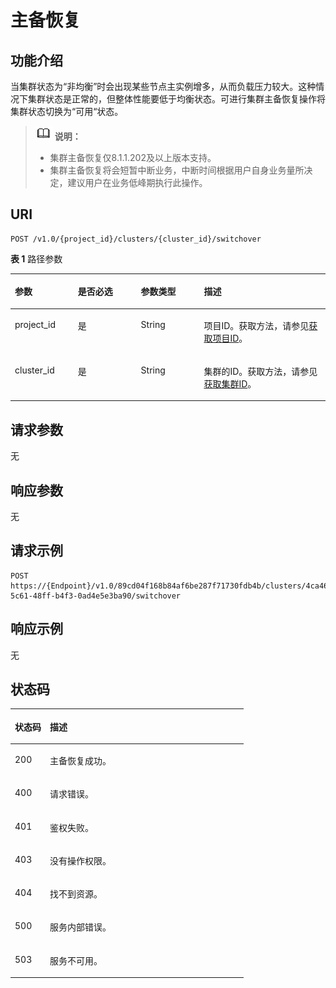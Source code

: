 # 主备恢复<a name="ZH-CN_TOPIC_0000001451358557"></a>

## 功能介绍<a name="section179281654250"></a>

当集群状态为“非均衡”时会出现某些节点主实例增多，从而负载压力较大。这种情况下集群状态是正常的，但整体性能要低于均衡状态。可进行集群主备恢复操作将集群状态切换为“可用“状态。

>![](public_sys-resources/icon-note.gif) **说明：** 
>-   集群主备恢复仅8.1.1.202及以上版本支持。
>-   集群主备恢复将会短暂中断业务，中断时间根据用户自身业务量所决定，建议用户在业务低峰期执行此操作。

## URI<a name="section6929754658"></a>

```
POST /v1.0/{project_id}/clusters/{cluster_id}/switchover
```

**表 1**  路径参数

<a name="table1993118548511"></a>
<table><thead align="left"><tr id="row109301454356"><th class="cellrowborder" valign="top" width="20%" id="mcps1.2.5.1.1"><p id="p19931854554"><a name="p19931854554"></a><a name="p19931854554"></a>参数</p>
</th>
<th class="cellrowborder" valign="top" width="20%" id="mcps1.2.5.1.2"><p id="p1993110541157"><a name="p1993110541157"></a><a name="p1993110541157"></a>是否必选</p>
</th>
<th class="cellrowborder" valign="top" width="20%" id="mcps1.2.5.1.3"><p id="p09321054552"><a name="p09321054552"></a><a name="p09321054552"></a>参数类型</p>
</th>
<th class="cellrowborder" valign="top" width="40%" id="mcps1.2.5.1.4"><p id="p99326541653"><a name="p99326541653"></a><a name="p99326541653"></a>描述</p>
</th>
</tr>
</thead>
<tbody><tr id="row149305548516"><td class="cellrowborder" valign="top" width="20%" headers="mcps1.2.5.1.1 "><p id="p1993305411518"><a name="p1993305411518"></a><a name="p1993305411518"></a>project_id</p>
</td>
<td class="cellrowborder" valign="top" width="20%" headers="mcps1.2.5.1.2 "><p id="p19331541751"><a name="p19331541751"></a><a name="p19331541751"></a>是</p>
</td>
<td class="cellrowborder" valign="top" width="20%" headers="mcps1.2.5.1.3 "><p id="p11933554354"><a name="p11933554354"></a><a name="p11933554354"></a>String</p>
</td>
<td class="cellrowborder" valign="top" width="40%" headers="mcps1.2.5.1.4 "><p id="p209344549511"><a name="p209344549511"></a><a name="p209344549511"></a>项目ID。获取方法，请参见<a href="获取项目ID.md">获取项目ID</a>。</p>
</td>
</tr>
<tr id="row1093055416520"><td class="cellrowborder" valign="top" width="20%" headers="mcps1.2.5.1.1 "><p id="p12934154052"><a name="p12934154052"></a><a name="p12934154052"></a>cluster_id</p>
</td>
<td class="cellrowborder" valign="top" width="20%" headers="mcps1.2.5.1.2 "><p id="p29340547517"><a name="p29340547517"></a><a name="p29340547517"></a>是</p>
</td>
<td class="cellrowborder" valign="top" width="20%" headers="mcps1.2.5.1.3 "><p id="p1893513542512"><a name="p1893513542512"></a><a name="p1893513542512"></a>String</p>
</td>
<td class="cellrowborder" valign="top" width="40%" headers="mcps1.2.5.1.4 "><p id="p169351754056"><a name="p169351754056"></a><a name="p169351754056"></a>集群的ID。获取方法，请参见<a href="获取集群ID.md">获取集群ID</a>。</p>
</td>
</tr>
</tbody>
</table>

## 请求参数<a name="section129351254053"></a>

无

## 响应参数<a name="section49367545519"></a>

无

## 请求示例<a name="section09371454558"></a>

```
POST https://{Endpoint}/v1.0/89cd04f168b84af6be287f71730fdb4b/clusters/4ca46bf1-5c61-48ff-b4f3-0ad4e5e3ba90/switchover
```

## 响应示例<a name="section493785411516"></a>

无

## 状态码<a name="section1493814541558"></a>

<a name="zh-cn_topic_0000001400608622_status_code"></a>
<table><thead align="left"><tr id="row593915420510"><th class="cellrowborder" valign="top" width="15%" id="mcps1.1.3.1.1"><p id="p89409541456"><a name="p89409541456"></a><a name="p89409541456"></a>状态码</p>
</th>
<th class="cellrowborder" valign="top" width="85%" id="mcps1.1.3.1.2"><p id="p19411454558"><a name="p19411454558"></a><a name="p19411454558"></a>描述</p>
</th>
</tr>
</thead>
<tbody><tr id="row1593935417518"><td class="cellrowborder" valign="top" width="15%" headers="mcps1.1.3.1.1 "><p id="p129412054859"><a name="p129412054859"></a><a name="p129412054859"></a>200</p>
</td>
<td class="cellrowborder" valign="top" width="85%" headers="mcps1.1.3.1.2 "><p id="p199414548513"><a name="p199414548513"></a><a name="p199414548513"></a>主备恢复成功。</p>
</td>
</tr>
<tr id="row13939854351"><td class="cellrowborder" valign="top" width="15%" headers="mcps1.1.3.1.1 "><p id="p199422541853"><a name="p199422541853"></a><a name="p199422541853"></a>400</p>
</td>
<td class="cellrowborder" valign="top" width="85%" headers="mcps1.1.3.1.2 "><p id="p2942175412510"><a name="p2942175412510"></a><a name="p2942175412510"></a>请求错误。</p>
</td>
</tr>
<tr id="row89405543518"><td class="cellrowborder" valign="top" width="15%" headers="mcps1.1.3.1.1 "><p id="p794219545510"><a name="p794219545510"></a><a name="p794219545510"></a>401</p>
</td>
<td class="cellrowborder" valign="top" width="85%" headers="mcps1.1.3.1.2 "><p id="p2094316543516"><a name="p2094316543516"></a><a name="p2094316543516"></a>鉴权失败。</p>
</td>
</tr>
<tr id="row39402541455"><td class="cellrowborder" valign="top" width="15%" headers="mcps1.1.3.1.1 "><p id="p19943354753"><a name="p19943354753"></a><a name="p19943354753"></a>403</p>
</td>
<td class="cellrowborder" valign="top" width="85%" headers="mcps1.1.3.1.2 "><p id="p19431541650"><a name="p19431541650"></a><a name="p19431541650"></a>没有操作权限。</p>
</td>
</tr>
<tr id="row1294015541257"><td class="cellrowborder" valign="top" width="15%" headers="mcps1.1.3.1.1 "><p id="p10944754554"><a name="p10944754554"></a><a name="p10944754554"></a>404</p>
</td>
<td class="cellrowborder" valign="top" width="85%" headers="mcps1.1.3.1.2 "><p id="p294412545512"><a name="p294412545512"></a><a name="p294412545512"></a>找不到资源。</p>
</td>
</tr>
<tr id="row6940115418511"><td class="cellrowborder" valign="top" width="15%" headers="mcps1.1.3.1.1 "><p id="p19458541259"><a name="p19458541259"></a><a name="p19458541259"></a>500</p>
</td>
<td class="cellrowborder" valign="top" width="85%" headers="mcps1.1.3.1.2 "><p id="p09457547515"><a name="p09457547515"></a><a name="p09457547515"></a>服务内部错误。</p>
</td>
</tr>
<tr id="row99409547519"><td class="cellrowborder" valign="top" width="15%" headers="mcps1.1.3.1.1 "><p id="p10945185419519"><a name="p10945185419519"></a><a name="p10945185419519"></a>503</p>
</td>
<td class="cellrowborder" valign="top" width="85%" headers="mcps1.1.3.1.2 "><p id="p19461054853"><a name="p19461054853"></a><a name="p19461054853"></a>服务不可用。</p>
</td>
</tr>
</tbody>
</table>

